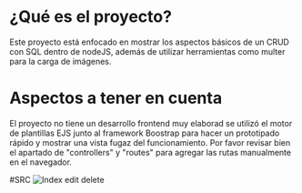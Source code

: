 # ¿Qué es el proyecto?
Este proyecto está enfocado en mostrar los aspectos básicos de un CRUD
con SQL dentro de nodeJS, además de utilizar herramientas como multer
para la carga de imágenes.

# Aspectos a tener en cuenta
El proyecto no tiene un desarrollo frontend muy elaborad
se utilizó el motor de plantillas EJS junto al framework Boostrap 
para hacer un prototipado rápido y mostrar una vista fugaz del funcionamiento.
Por favor revisar bien el apartado de "controllers" y "routes" para agregar las
rutas manualmente en el navegador.

#SRC
![Index edit delete](https://github.com/Ari585-dev/NodeJS-GamesCRUD/assets/129306585/a9f1316f-ca5b-41ee-9f5b-9313439eadca)

